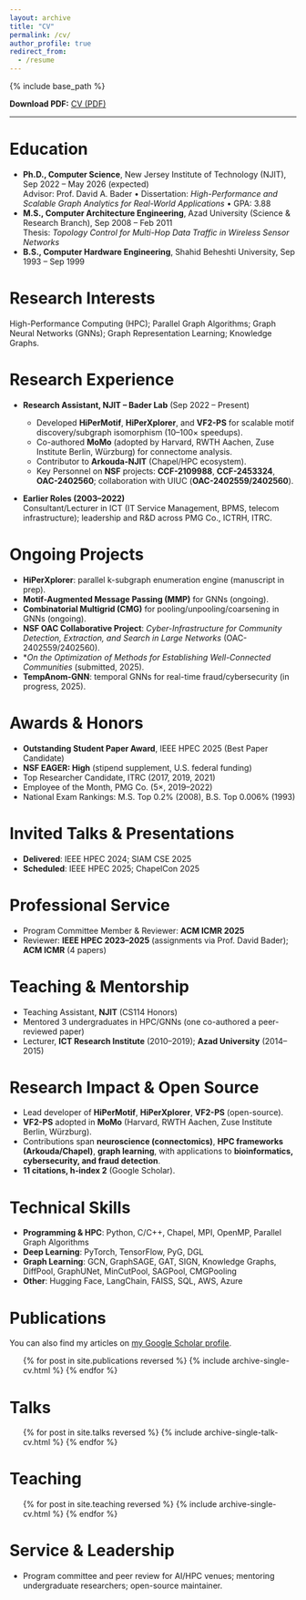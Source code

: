 ```yaml
---
layout: archive
title: "CV"
permalink: /cv/
author_profile: true
redirect_from:
  - /resume
---
```


{% include base_path %}

**Download PDF:** [CV (PDF)](/files/CV.pdf)

---

Education
======
- **Ph.D., Computer Science**, New Jersey Institute of Technology (NJIT), Sep 2022 – May 2026 (expected)  
  Advisor: Prof. David A. Bader • Dissertation: *High-Performance and Scalable Graph Analytics for Real-World Applications* • GPA: 3.88  
- **M.S., Computer Architecture Engineering**, Azad University (Science & Research Branch), Sep 2008 – Feb 2011  
  Thesis: *Topology Control for Multi-Hop Data Traffic in Wireless Sensor Networks*  
- **B.S., Computer Hardware Engineering**, Shahid Beheshti University, Sep 1993 – Sep 1999  

Research Interests
======
High-Performance Computing (HPC); Parallel Graph Algorithms; Graph Neural Networks (GNNs); Graph Representation Learning; Knowledge Graphs.

Research Experience
======
- **Research Assistant, NJIT – Bader Lab** (Sep 2022 – Present)  
  - Developed **HiPerMotif**, **HiPerXplorer**, and **VF2-PS** for scalable motif discovery/subgraph isomorphism (10–100× speedups).  
  - Co-authored **MoMo** (adopted by Harvard, RWTH Aachen, Zuse Institute Berlin, Würzburg) for connectome analysis.  
  - Contributor to **Arkouda-NJIT** (Chapel/HPC ecosystem).  
  - Key Personnel on **NSF** projects: **CCF-2109988**, **CCF-2453324**, **OAC-2402560**; collaboration with UIUC (**OAC-2402559/2402560**).  

- **Earlier Roles (2003–2022)**  
  Consultant/Lecturer in ICT (IT Service Management, BPMS, telecom infrastructure); leadership and R&D across PMG Co., ICTRH, ITRC.

Ongoing Projects
======
- **HiPerXplorer**: parallel k-subgraph enumeration engine (manuscript in prep).  
- **Motif-Augmented Message Passing (MMP)** for GNNs (ongoing).  
- **Combinatorial Multigrid (CMG)** for pooling/unpooling/coarsening in GNNs (ongoing).  
- **NSF OAC Collaborative Project**: *Cyber-Infrastructure for Community Detection, Extraction, and Search in Large Networks* (OAC-2402559/2402560).  
- **On the Optimization of Methods for Establishing Well-Connected Communities* (submitted, 2025).  
- **TempAnom-GNN**: temporal GNNs for real-time fraud/cybersecurity (in progress, 2025).

Awards & Honors
======
- **Outstanding Student Paper Award**, IEEE HPEC 2025 (Best Paper Candidate)  
- **NSF EAGER: High** (stipend supplement, U.S. federal funding)  
- Top Researcher Candidate, ITRC (2017, 2019, 2021)  
- Employee of the Month, PMG Co. (5×, 2019–2022)  
- National Exam Rankings: M.S. Top 0.2% (2008), B.S. Top 0.006% (1993)

Invited Talks & Presentations
======
- **Delivered**: IEEE HPEC 2024; SIAM CSE 2025  
- **Scheduled**: IEEE HPEC 2025; ChapelCon 2025

Professional Service
======
- Program Committee Member & Reviewer: **ACM ICMR 2025**  
- Reviewer: **IEEE HPEC 2023–2025** (assignments via Prof. David Bader); **ACM ICMR** (4 papers)

Teaching & Mentorship
======
- Teaching Assistant, **NJIT** (CS114 Honors)  
- Mentored 3 undergraduates in HPC/GNNs (one co-authored a peer-reviewed paper)  
- Lecturer, **ICT Research Institute** (2010–2019); **Azad University** (2014–2015)

Research Impact & Open Source
======
- Lead developer of **HiPerMotif**, **HiPerXplorer**, **VF2-PS** (open-source).  
- **VF2-PS** adopted in **MoMo** (Harvard, RWTH Aachen, Zuse Institute Berlin, Würzburg).  
- Contributions span **neuroscience (connectomics)**, **HPC frameworks (Arkouda/Chapel)**, **graph learning**, with applications to **bioinformatics, cybersecurity, and fraud detection**.  
- **11 citations, h-index 2** (Google Scholar).

Technical Skills
======
- **Programming & HPC**: Python, C/C++, Chapel, MPI, OpenMP, Parallel Graph Algorithms  
- **Deep Learning**: PyTorch, TensorFlow, PyG, DGL  
- **Graph Learning**: GCN, GraphSAGE, GAT, SIGN, Knowledge Graphs, DiffPool, GraphUNet, MinCutPool, SAGPool, CMGPooling  
- **Other**: Hugging Face, LangChain, FAISS, SQL, AWS, Azure

Publications
======
<div class="wordwrap">
  You can also find my articles on <a href="{{site.author.googlescholar}}">my Google Scholar profile</a>.
</div>

<ul>
{% for post in site.publications reversed %}
  {% include archive-single-cv.html %}
{% endfor %}
</ul>

Talks
======
<ul>
{% for post in site.talks reversed %}
  {% include archive-single-talk-cv.html  %}
{% endfor %}
</ul>

Teaching
======
<ul>
{% for post in site.teaching reversed %}
  {% include archive-single-cv.html %}
{% endfor %}
</ul>

Service & Leadership
======
- Program committee and peer review for AI/HPC venues; mentoring undergraduate researchers; open-source maintainer.

